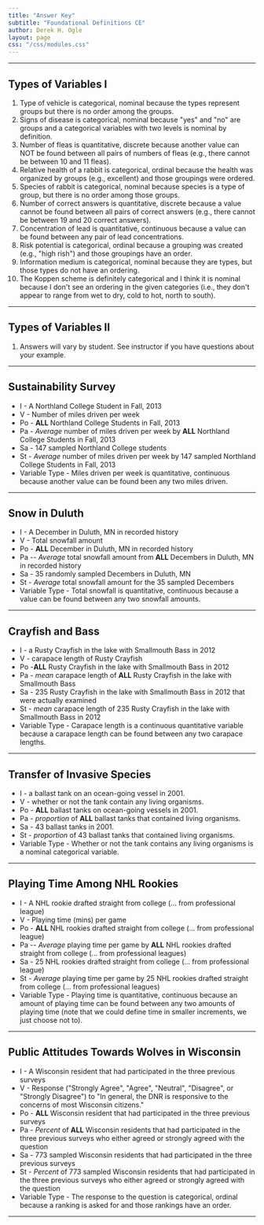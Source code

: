 ```yaml
---
title: "Answer Key"
subtitle: "Foundational Definitions CE"
author: Derek H. Ogle
layout: page
css: "/css/modules.css"
---
```


----

## Types of Variables I

1. Type of vehicle is categorical, nominal because the types represent groups but there is no order among the groups.
1. Signs of disease is categorical, nominal because "yes" and "no" are groups and a categorical variables with two levels is nominal by definition.
1. Number of fleas is quantitative, discrete because another value can NOT be found between all pairs of numbers of fleas (e.g., there cannot be between 10 and 11 fleas).
1. Relative health of a rabbit is categorical, ordinal because the health was organized by groups (e.g., excellent) and those groupings were ordered.
1. Species of rabbit is categorical, nominal because species is a type of group, but there is no order among those groups.
1. Number of correct answers is quantitative, discrete because a value cannot be found between all pairs of correct answers (e.g., there cannot be between 19 and 20 correct answers).
1. Concentration of lead is quantitative, continuous because a value can be found between any pair of lead concentrations.
1. Risk potential is categorical, ordinal because a grouping was created (e.g., "high rish") and those groupings have an order.
1. Information medium is categorical, nominal because they are types, but those types do not have an ordering.
1. The Koppen scheme is definitely categorical and I think it is nominal because I don't see an ordering in the given categories (i.e., they don't appear to range from wet to dry, cold to hot, north to south).

----

## Types of Variables II

1. Answers will vary by student. See instructor if you have questions about your example.

----

## Sustainability Survey

* I - A Northland College Student in Fall, 2013
* V - Number of miles driven per week
* Po - **ALL** Northland College Students in Fall, 2013
* Pa - *Average* number of miles driven per week by **ALL** Northland College Students in Fall, 2013
* Sa - 147 sampled Northland College students
* St - *Average* number of miles driven per week by 147 sampled Northland College Students in Fall, 2013 
* Variable Type - Miles driven per week is quantitative, continuous because another value can be found been any two miles driven.

----

## Snow in Duluth

* I - A December in Duluth, MN in recorded history
* V - Total snowfall amount
* Po - **ALL** December in Duluth, MN in recorded history
* Pa -- *Average* total snowfall amount from **ALL** Decembers in Duluth, MN in recorded history
* Sa - 35 randomly sampled Decembers in Duluth, MN
* St - *Average* total snowfall amount for the 35 sampled Decembers
* Variable Type - Total snowfall is quantitative, continuous because a value can be found between any two snowfall amounts.

----

## Crayfish and Bass

* I - a Rusty Crayfish in the lake with Smallmouth Bass in 2012
* V - carapace length of Rusty Crayfish
* Po -**ALL** Rusty Crayfish in the lake with Smallmouth Bass in 2012
* Pa - *mean* carapace length of **ALL** Rusty Crayfish in the lake with Smallmouth Bass
* Sa - 235 Rusty Crayfish in the lake with Smallmouth Bass in 2012 that were actually examined
* St - *mean* carapace length of 235 Rusty Crayfish in the lake with Smallmouth Bass in 2012
* Variable Type - Carapace length is a continuous quantitative variable because a carapace length can be found between any two carapace lengths.
  
----

## Transfer of Invasive Species

* I - a ballast tank on an ocean-going vessel in 2001.
* V - whether or not the tank contain any living organisms.
* Po - **ALL** ballast tanks on ocean-going vessels in 2001.
* Pa - *proportion* of **ALL** ballast tanks that contained living organisms.
* Sa - 43 ballast tanks in 2001.
* St - *proportion* of 43 ballast tanks that contained living organisms.
* Variable Type - Whether or not the tank contains any living organisms is a nominal categorical variable.
  
----

## Playing Time Among NHL Rookies

* I - A NHL rookie drafted straight from college (... from professional league)
* V - Playing time (mins) per game
* Po - **ALL** NHL rookies drafted straight from college (... from professional league)
* Pa -- *Average* playing time per game by **ALL** NHL rookies drafted straight from college (... from professional leagues)
* Sa - 25 NHL rookies drafted straight from college (... from professional league)
* St - *Average* playing time per game by 25 NHL rookies drafted straight from college (... from professional leagues)
* Variable Type - Playing time is quantitative, continuous because an amount of playing time can be found between any two amounts of playing time (note that we could define time in smaller increments, we just choose not to).

----

## Public Attitudes Towards Wolves in Wisconsin

* I - A Wisconsin resident that had participated in the three previous surveys
* V - Response ("Strongly Agree", "Agree", "Neutral", "Disagree", or "Strongly Disagree") to "In general, the DNR is responsive to the concerns of most Wisconsin citizens."
* Po - **ALL** Wisconsin resident that had participated in the three previous surveys
* Pa - *Percent* of **ALL** Wisconsin residents that had participated in the three previous surveys who either agreed or strongly agreed with the question
* Sa - 773 sampled Wisconsin residents that had participated in the three previous surveys
* St - *Percent* of 773 sampled Wisconsin residents that had participated in the three previous surveys who either agreed or strongly agreed with the question
* Variable Type - The response to the question is categorical, ordinal because a ranking is asked for and those rankings have an order.

----
